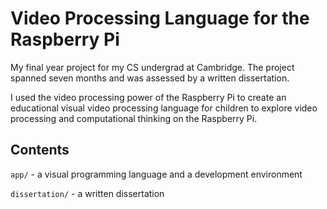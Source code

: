 Video Processing Language for the Raspberry Pi
==============================================

My final year project for my CS undergrad at Cambridge. The project spanned
seven months and was assessed by a written dissertation.

I used the video processing power of the Raspberry Pi to create an educational
visual video processing language for children to explore video processing
and computational thinking on the Raspberry Pi.

## Contents

`app/` - a visual programming language and a development environment

`dissertation/` - a written dissertation

